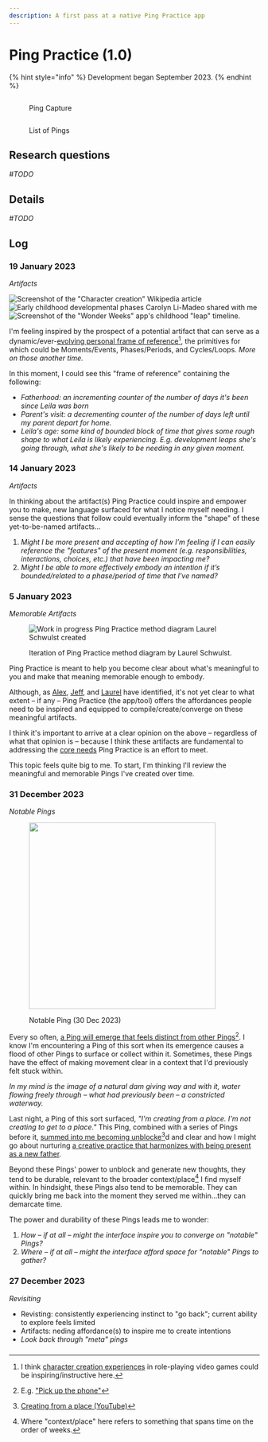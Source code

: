 ```yaml
---
description: A first pass at a native Ping Practice app
---
```


# Ping Practice (1.0)

{% hint style="info" %}
Development began September 2023.
{% endhint %}



<div>

<figure><img src="../.gitbook/assets/IMG_9865.PNG" alt=""><figcaption><p>Ping Capture </p></figcaption></figure>

 

<figure><img src="../.gitbook/assets/IMG_7BC07064FF25-1.jpeg" alt=""><figcaption><p>List of Pings</p></figcaption></figure>

</div>

## Research questions&#x20;

_#TODO_

## Details

_#TODO_

## Log

### 19 January 2023

_Artifacts_

![Screenshot of the "Character creation" Wikipedia article](<../.gitbook/assets/Screenshot 2024-01-19 at 6.12.50 PM.png>)![Early childhood developmental phases Carolyn Li-Madeo shared with me](<../.gitbook/assets/msg578802492-70058 (2).jpg>)![Screenshot of the "Wonder Weeks" app's childhood "leap" timeline. ](<../.gitbook/assets/IMG\_0099 (2).PNG>)

I'm feeling inspired by the prospect of a potential artifact that can serve as a dynamic/ever-[evolving personal frame of reference](#user-content-fn-1)[^1], the primitives for which could be Moments/Events, Phases/Periods, and Cycles/Loops. _More on those another time._&#x20;

In this moment, I could see this "frame of reference" containing the following:

* _Fatherhood: an incrementing counter of the number of days it's been since Leila was born_
* _Parent's visit: a decrementing counter of the number of days left until my parent depart for home._
* _Leila's age: some kind of bounded block of time that gives some rough shape to what Leila is likely experiencing. E.g. development leaps she's going through, what she's likely to be needing in any given moment._



### 14 January 2023

_Artifacts_

In thinking about the artifact(s) Ping Practice could inspire and empower you to make, new language surfaced for what I notice myself needing. I sense the questions that follow could eventually inform the "shape" of these yet-to-be-named artifacts...

1. _Might I be more present and accepting of how I’m feeling if I can easily reference the "features" of the present moment  (e.g. responsibilities, interactions, choices, etc.)  that have been impacting me?_
2. _Might I be able to more effectively embody an intention if it’s bounded/related to a phase/period of time that I've named?_

### 5 January 2023

_Memorable Artifacts_

<figure><img src="../.gitbook/assets/Ping-Practice-Method-Diagram.png" alt="Work in progress Ping Practice method diagram Laurel Schwulst created"><figcaption><p>Iteration of Ping Practice method diagram by Laurel Schwulst.</p></figcaption></figure>

Ping Practice is meant to help you become clear about what's meaningful to you and make that meaning memorable enough to embody.

Although, as [Alex](https://www.alexhollender.info/), [Jeff](https://jnoh.net/), and [Laurel](https://laurelschwulst.com/) have identified, it's not yet clear to what extent – if any – Ping Practice (the app/tool) offers the affordances people need to be inspired and equipped to compile/create/converge on these meaningful artifacts.

I think it's important to arrive at a clear opinion on the above – regardless of what that opinion is – because I think these artifacts are fundamental to addressing the [core needs](https://ping-practice.gitbook.io/pings/needs) Ping Practice is an effort to meet.&#x20;

This topic feels quite big to me. To start, I'm thinking I'll review the meaningful and memorable Pings I've created over time.

### 31 December 2023

_Notable Pings_



<figure><img src="../.gitbook/assets/Ping-Creating from a place.jpg" alt="" width="375"><figcaption><p>Notable Ping (30 Dec 2023)</p></figcaption></figure>

Every so often, [a Ping will emerge that feels distinct from other Pings](#user-content-fn-2)[^2]. I know I'm encountering a Ping of this sort when its emergence causes a flood of other Pings to surface or collect within it. Sometimes, these Pings have the effect of making movement clear in a context that I'd previously felt stuck within.&#x20;

_In my mind is the image of a natural dam giving way and with it, water flowing freely through – what had previously been – a constricted waterway._

Last night, a Ping of this sort surfaced, _"I'm creating from a place. I'm not creating to get to a place."_ This Ping, combined with a series of Pings before it, [summed into me becoming unblocke](#user-content-fn-3)[^3]d and clear and how I might go about nurturing [a creative practice that harmonizes with being present as a new father](https://www.youtube.com/watch?v=JRIosU6X060\&list=PLKUjvP9gOhhhrrTXtjXLMpfmrQ5\_6SshL).

Beyond these Pings' power to unblock and generate new thoughts, they tend to be durable, relevant to the broader context/place[^4] I find myself within. In hindsight, these Pings also tend to be memorable. They can quickly bring me back into the moment they served me within...they can demarcate time.

The power and durability of these Pings leads me to wonder:

1. _How – if at all – might the interface inspire you to converge on "notable" Pings?_
2. _Where – if at all – might the interface afford space for "notable" Pings to gather?_

### 27 December 2023

_Revisiting_&#x20;

* Revisting: consistently experiencing instinct to "go back"; current ability to explore feels limited&#x20;
* Artifacts: neding affordance(s) to inspire me to create intentions&#x20;
* _Look back through "meta" pings_



###

[^1]: I think [character creation experiences](https://en.wikipedia.org/wiki/Character\_creation) in role-playing video games could be inspiring/instructive here.

[^2]: E.g. ["Pick up the phone"](https://www.youtube.com/watch?v=avOU29QkuPk\&t=33s)

[^3]: [Creating from a place (YouTube)](https://www.youtube.com/watch?v=FlRLZzxCKZw)

[^4]: Where "context/place" here refers to something that spans time on the order of weeks.
